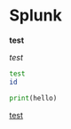 # Splunk

**test**

*test*

```bash
test
id
```

```python
print(hello)
```

[test](https://github.com)
